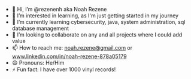 - 👋 Hi, I’m @rezenenh aka Noah Rezene
- 👀 I’m interested in learning, as I'm just getting started in my journey
- 🌱 I’m currently learning cybersecurity, java, system administration, sql database management
- 💞️ I’m looking to collaborate on any and all projects where I could add value
- 📫 How to reach me: noah.rezene@gmail.com or www.linkedin.com/in/noah-rezene-878a05179
- 😄 Pronouns: He/Him
- ⚡ Fun fact: I have over 1000 vinyl records!

<!---
rezenenh/rezenenh is a ✨ special ✨ repository because its `README.md` (this file) appears on your GitHub profile.
You can click the Preview link to take a look at your changes.
--->
